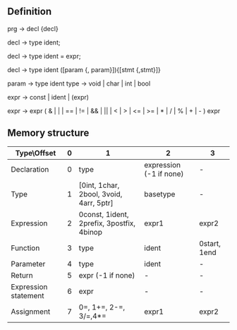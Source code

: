 ## Definition
prg -> decl {decl}

decl -> type ident;

decl -> type ident = expr;

decl -> type ident ([param {, param}]){[stmt {,stmt}]}

param -> type ident
type -> void | char | int | bool

expr -> const | ident | (expr)

expr -> expr ( & | | | == | != | && | || | < | > | <= | >= | * | / | % | + | - ) expr

## Memory structure
Type\Offset | 0 | 1 | 2 | 3
----------- | - | - | - | -
Declaration | 0 | type | expression (-1 if none) | -
Type | 1 | [0int, 1char, 2bool, 3void, 4arr, 5ptr] | basetype | -
Expression | 2 | 0const, 1ident, 2prefix, 3postfix, 4binop | expr1 | expr2
Function | 3 | type | ident | 0start, 1end
Parameter | 4 | type | ident | -
Return | 5 | expr (-1 if none) | - | -
Expression statement | 6 | expr | - | -
Assignment | 7 | 0=, 1+=, 2-=, 3/=,4*= | expr1 | expr2